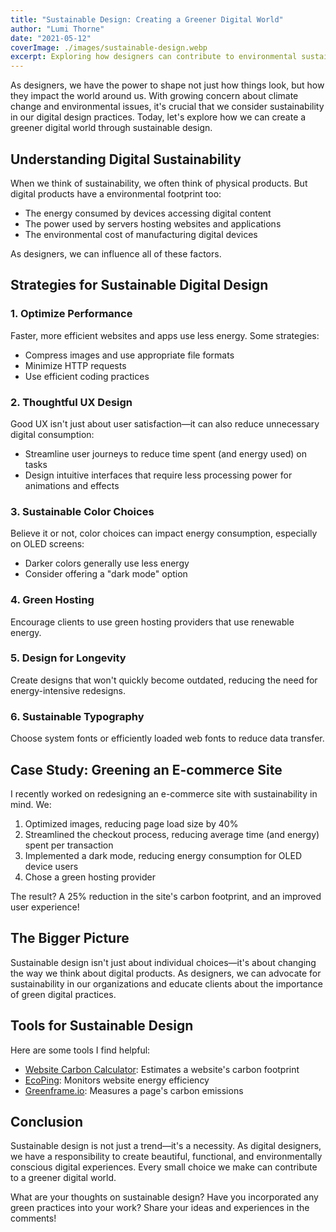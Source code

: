 ```yaml
---
title: "Sustainable Design: Creating a Greener Digital World"
author: "Lumi Thorne"
date: "2021-05-12"
coverImage: ./images/sustainable-design.webp
excerpt: Exploring how designers can contribute to environmental sustainability through thoughtful digital practices.
---
```


As designers, we have the power to shape not just how things look, but how they impact the world around us. With growing concern about climate change and environmental issues, it's crucial that we consider sustainability in our digital design practices. Today, let's explore how we can create a greener digital world through sustainable design.

## Understanding Digital Sustainability

When we think of sustainability, we often think of physical products. But digital products have a environmental footprint too:

- The energy consumed by devices accessing digital content
- The power used by servers hosting websites and applications
- The environmental cost of manufacturing digital devices

As designers, we can influence all of these factors.

## Strategies for Sustainable Digital Design

### 1. Optimize Performance

Faster, more efficient websites and apps use less energy. Some strategies:

- Compress images and use appropriate file formats
- Minimize HTTP requests
- Use efficient coding practices

### 2. Thoughtful UX Design

Good UX isn't just about user satisfaction—it can also reduce unnecessary digital consumption:

- Streamline user journeys to reduce time spent (and energy used) on tasks
- Design intuitive interfaces that require less processing power for animations and effects

### 3. Sustainable Color Choices

Believe it or not, color choices can impact energy consumption, especially on OLED screens:

- Darker colors generally use less energy
- Consider offering a "dark mode" option

### 4. Green Hosting

Encourage clients to use green hosting providers that use renewable energy.

### 5. Design for Longevity

Create designs that won't quickly become outdated, reducing the need for energy-intensive redesigns.

### 6. Sustainable Typography

Choose system fonts or efficiently loaded web fonts to reduce data transfer.

## Case Study: Greening an E-commerce Site

I recently worked on redesigning an e-commerce site with sustainability in mind. We:

1. Optimized images, reducing page load size by 40%
2. Streamlined the checkout process, reducing average time (and energy) spent per transaction
3. Implemented a dark mode, reducing energy consumption for OLED device users
4. Chose a green hosting provider

The result? A 25% reduction in the site's carbon footprint, and an improved user experience!

## The Bigger Picture

Sustainable design isn't just about individual choices—it's about changing the way we think about digital products. As designers, we can advocate for sustainability in our organizations and educate clients about the importance of green digital practices.

## Tools for Sustainable Design

Here are some tools I find helpful:

- [Website Carbon Calculator](https://www.websitecarbon.com/): Estimates a website's carbon footprint
- [EcoPing](https://ecoping.earth/): Monitors website energy efficiency
- [Greenframe.io](https://greenframe.io/): Measures a page's carbon emissions

## Conclusion

Sustainable design is not just a trend—it's a necessity. As digital designers, we have a responsibility to create beautiful, functional, and environmentally conscious digital experiences. Every small choice we make can contribute to a greener digital world.

What are your thoughts on sustainable design? Have you incorporated any green practices into your work? Share your ideas and experiences in the comments!
